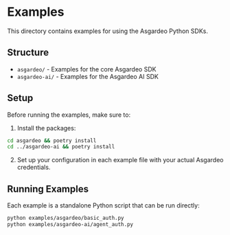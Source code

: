 # Examples

This directory contains examples for using the Asgardeo Python SDKs.

## Structure

- `asgardeo/` - Examples for the core Asgardeo SDK
- `asgardeo-ai/` - Examples for the Asgardeo AI SDK

## Setup

Before running the examples, make sure to:

1. Install the packages:
```bash
cd asgardeo && poetry install
cd ../asgardeo-ai && poetry install
```

2. Set up your configuration in each example file with your actual Asgardeo credentials.

## Running Examples

Each example is a standalone Python script that can be run directly:

```bash
python examples/asgardeo/basic_auth.py
python examples/asgardeo-ai/agent_auth.py
```